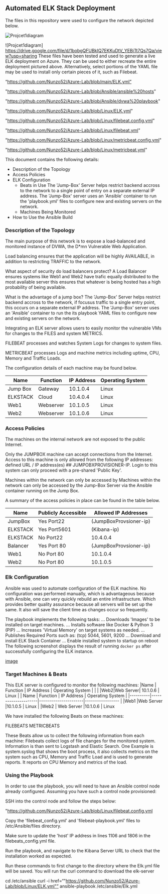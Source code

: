 ## Automated ELK Stack Deployment

The files in this repository were used to configure the network depicted below.

![Projcet1diagram](https://user-images.githubusercontent.com/87614983/145504214-08610290-272b-4a9e-995b-4a6ac3e726ee.png)

![Projcet1diagram] https://drive.google.com/file/d/1bobgQFUBkIQ7EKKuDtV_YEBjTt7Qs7Qa/view?usp=sharing
These files have been tested and used to generate a live ELK deployment on Azure. They can be used to either recreate the entire deployment pictured above. Alternatively, select portions of the YAML file may be used to install only certain pieces of it, such as Filebeat.

 “https://github.com/Nunzo52/Azure-Lab/blob/main/ELK.yml”
 
 "https://github.com/Nunzo52/Azure-Lab/blob/Ansible/ansible%20hosts"
 
 "https://github.com/Nunzo52/Azure-Lab/blob/Ansible/dvwa%20playbook"
 
 "https://github.com/Nunzo52/Azure-Lab/blob/Linux/ELK.yml"
 
 "https://github.com/Nunzo52/Azure-Lab/blob/Linux/filebeat.config.yml"
 
 "https://github.com/Nunzo52/Azure-Lab/blob/Linux/filebeat.yml"

 "https://github.com/Nunzo52/Azure-Lab/blob/Linux/metricbeat.config.yml"
 
 "https://github.com/Nunzo52/Azure-Lab/blob/Linux/metricbeat.yml"

This document contains the following details:
- Description of the Topology
- Access Policies
- ELK Configuration
  - Beats in Use
The 'Jump-Box' Server helps restrict backend accross to the network to a single point of entry on a separate external IP address. The 'Jump-Box' server uses an 'Ansible' container to run the 'playbook.yml' files to configure new and existing servers on the network.
  - Machines Being Monitored
- How to Use the Ansible Build


### Description of the Topology

The main purpose of this network is to expose a load-balanced and monitored instance of DVWA, the D*mn Vulnerable Web Application.

Load balancing ensures that the application will be highly AVAILABLE, in addition to restricting TRAFFIC to the network.
 
What aspect of security do load balancers protect? A Load Balancer ensures systems like Web1 and Web2 have trafic equally distributed to the most available server this ensures that whatever is being hosted has a high probability of being available.

What is the advantage of a jump box?
The 'Jump-Box' Server helps restrict backend accross to the network, if focusus traffic to a single entry point, this occurs on a separate external IP address. The 'Jump-Box' server uses an 'Ansible' container to run the its playbook YAML files to configure new and existing servers on the network.

Integrating an ELK server allows users to easily monitor the vulnerable VMs for changes to the FILES and system METRICS.

FILEBEAT processes and watches System Logs for changes to system files.

METRICBEAT processes Logs and machine metrics including uptime, CPU, Memory and Traffic Loads.

The configuration details of each machine may be found below.

| Name     | Function | IP Address | Operating System |
|----------|----------|------------|------------------|
| Jump Box | Gateway  | 10.1.0.4   | Linux            |
| ELKSTACK | Cloud    | 10.4.0.4   | Linux            |
| Web1     | Webserver| 10.1.0.5   | Linux            |
| Web2     | Webserver| 10.1.0.6   | Linux            |

### Access Policies

The machines on the internal network are not exposed to the public Internet. 

Only the JUMPBOX machine can accept connections from the Internet. Access to this machine is only allowed from the following IP addresses:
defined URL / IP address(es) ## JUMPOBXPROVISIONER-IP. Login to this system can only proceed with a pre-shared 'Public Key'.

Machines within the network can only be accessed by Machines within the network can only be accessed by the Jump-Box Server via the Ansible container running on the Jump Box.

A summary of the access policies in place can be found in the table below.

| Name     | Publicly Accessible | Allowed IP Addresses |
|----------|---------------------|----------------------|
|JumpBox   | Yes Port22          |(JumpBoxProvsioner-ip)|
|ELKSTACK  | Yes Port5601        |(Kibana-ip)           |
|ELKSTACK  | No Port22           |10.4.0.4              |
|Balancer  | Yes Port 80         |(JumpBoxProvsioner-ip)|
|Web1      | No Port 80          |10.1.0.4              |
|Web2      | No Port 80          |10.1.0.5              |


### Elk Configuration

Ansible was used to automate configuration of the ELK machine. No configuration was performed manually, which is advantageous because with Ansible, one can very quickly rebuild an entire infrastructure. Which provides better quality assurance because all servers will be set up the same. It also will save the client time as changes occur so frequently. 

The playbook implements the following tasks:
... Downloads 'Images' to be installed on target machines.
... Installs software like Docker & Python 3 (PIP)
... Increases 'Virtual Memory' on target systems as needed.
... Publishes Required Ports such as: (tcp) 5044, 5601, 9200
... Download and install ELK Stack Container 
... Enable installed system to startup on reboot
The following screenshot displays the result of running `docker ps` after successfully configuring the ELK instance.

[image](https://user-images.githubusercontent.com/87614983/145685769-a422ef63-4fa0-4726-b761-0c602699c6d4.png)

### Target Machines & Beats
This ELK server is configured to monitor the following machines:
|Name	| Function |	IP Address |	Operating System |
|           |
|Web2|Web Server| 10.1.0.6	  | Linux            |
| Name     | Function            | IP Address           | Operating System |
|----------|---------------------|----------------------|----------------- |
|Web1      |Web Server           |10.1.0.5              |	Linux            |
|Web2      | Web Server          |10.1.0.6              | Linux

We have installed the following Beats on these machines:

FILEBEATS
METRICBEATS

These Beats allow us to collect the following information from each machine:
Filebeats collect logs of file changes for the monitored system. Information is than sent to Logstash and Elastic Search. One Example is system.syslog that shows the boot process, it also collects metrics on the system such as CPU, Memory and Traffic Load and is used to generate reports. It reports on CPU Memory and metrics of the load. 

### Using the Playbook
In order to use the playbook, you will need to have an Ansible control node already configured. Assuming you have such a control node provisioned: 

SSH into the control node and follow the steps below:

"https://github.com/Nunzo52/Azure-Lab/blob/Linux/filebeat.config.yml

Copy the 'filebeat_config.yml' and 'filebeat-playbook.yml' files to /etc/Ansible/files directory.

Make sure to update the 'host' IP address in lines 1106 and 1806 in the filebeats_config.yml file.

Run the playbook, and navigate to the Kibana Server URL to check that the installation worked as expected.

Run these commands to first change to the directory where the Elk.yml file will be saved. You will run the curl command to download the elk-server

cd /etc/ansible
curl -i href=“"https://github.com/Nunzo52/Azure-Lab/blob/Linux/ELK.yml"”
ansible-playbook /etc/ansible/Elk.yml
